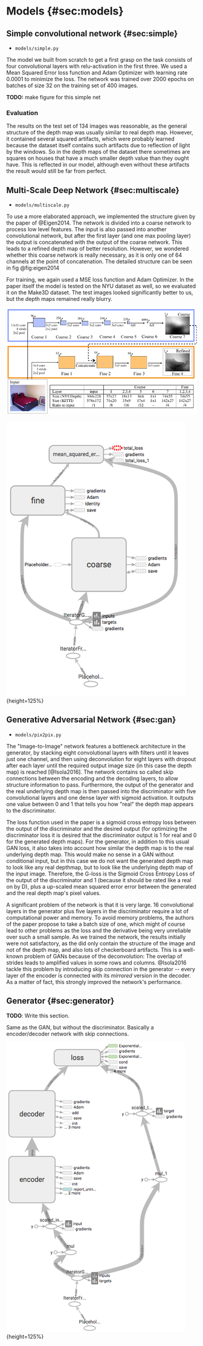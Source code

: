 # Models  {#sec:models}

## Simple convolutional network  {#sec:simple}

- `models/simple.py`

The model we built from scratch to get a first grasp on the task consists of four convolutional layers with relu-activation in the first three. We used a Mean Squared Error loss function and Adam Optimizer with learning rate 0.0001 to minimize the loss. The network was trained over 2000 epochs on batches of size 32 on the training set of 400 images.

**TODO:** make figure for this simple net

### Evaluation

The results on the test set of 134 images was reasonable, as the general structure of the depth map was usually similar to real depth map. However, it contained several squared artifacts, which were probably learned because the dataset itself contains such artifacts due to reflection of light by the windows. So in the depth maps of the dataset there sometimes are squares on houses that have a much smaller depth value than they ought have. This is reflected in our model, although even without these artifacts the result would still be far from perfect.


## Multi-Scale Deep Network  {#sec:multiscale}

- `models/multiscale.py`

To use a more elaborated approach, we implemented the structure given by the paper of @Eigen2014. The network is divided into a coarse network to process low level features. The input is also passed into another convolutional network, but after the first layer (and one max pooling layer) the output is concatenated with the output of the coarse network. This leads to a refined depth map of better resolution. However, we wondered whether this coarse network is really necessary, as it is only one of 64 channels at the point of concatenation. The detailed structure can be seen in fig @fig:eigen2014

For training, we again used a MSE loss function and Adam Optimizer. In the paper itself the model is tested on the NYU dataset as well, so we evaluated it on the Make3D dataset. The test images looked significantly better to us, but the depth maps remained really blurry.

![Multi Scale Network Architecture by Eigen et al 2014](assets/eigen2014.png)

![Graph of the `MultiScale` model. Input images coming in from the iterator at the bottom are fed into the coarse and the fine networks, while the fine network also receives outputs from the coarse network. Together with the true depths coming from the iterator the generated images are fed into a basic mean squared error loss which is being optimized using stochastic gradient descent.](assets/multiscale_graph.png){height=125%}

## Generative Adversarial Network  {#sec:gan}

- `models/pix2pix.py`

The "Image-to-Image" network features a bottleneck architecture in the generator, by stacking eight convolutional layers with filters until it leaves just one channel, and then using deconvolution for eight layers with dropout after each layer until the required output image size (in this case the depth map) is reached [@Isola2016]. The network contains so called skip connections between the encoding and the decoding layers, to allow structure information to pass. Furthermore, the output of the generator and the real underlying depth map is then passed into the discriminator with five convolutional layers and one dense layer with sigmoid activation. It outputs one value between 0 and 1 that tells you how "real" the depth map appears to the discriminator.

The loss function used in the paper is a sigmoid cross entropy loss between the output of the discriminator and the desired output (for optimizing the discriminator loss it is desired that the discriminator output is 1 for real and 0 for the generated depth maps). For the generator, in addition to this usual GAN loss, it also takes into account how similar the depth map is to the real underlying depth map. This would make no sense in a GAN without conditional input, but in this case we do not want the generated depth map to look like any real depthmap, but to look like the underlying depth map of the input image. Therefore, the G-loss is the Sigmoid Cross Entropy Loss of the output of the discriminator and 1 (because it should be rated like a real on by D), plus a up-scaled mean squared error error between the generated and the real depth map's pixel values.

A significant problem of the network is that it is very large. 16 convolutional layers in the generator plus five layers in the discriminator require a lot of computational power and memory. To avoid memory problems, the authors of the paper propose to take a batch size of one, which might of course lead to other problems as the loss and the derivative being very unreliable over such a small sample. As we trained the network, the results initially were not satisfactory, as the did only contain the structure of the image and not of the depth map, and also lots of checkerboard artifacts. This is a well-known problem of GANs because of the deconvolution: The overlap of strides leads to amplified values in some rows and columns. @Isola2016 tackle this problem by introducing skip connection in the generator -- every layer of the encoder is connected with its *mirrored* version in the decoder. As a matter of fact, this strongly improved the network's performance.


## Generator  {#sec:generator}

**TODO**: Write this section.

Same as the GAN, but without the discriminator. Basically a encoder/decoder network with skip connections.

![Graph of the `Generator` model. Images and target depths coming in through the iterator at the bottom are each scaled to the range from -1 to 1 and, after the images passed through the encoder and decoder, fed into a basic mean squared error loss.](assets/generator_graph.png){height=125%}
